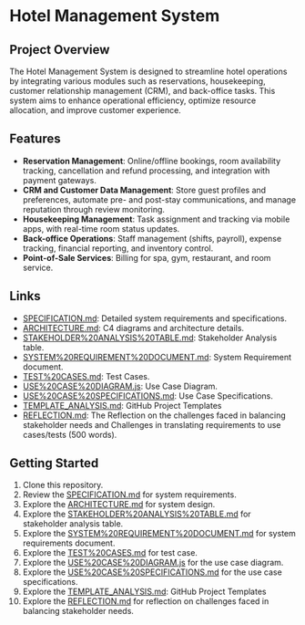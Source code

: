 # Hotel Management System

## Project Overview
The Hotel Management System is designed to streamline hotel operations by integrating various modules such as reservations, housekeeping, customer relationship management (CRM), and back-office tasks. This system aims to enhance operational efficiency, optimize resource allocation, and improve customer experience.

## Features
- **Reservation Management**: Online/offline bookings, room availability tracking, cancellation and refund processing, and integration with payment gateways.
- **CRM and Customer Data Management**: Store guest profiles and preferences, automate pre- and post-stay communications, and manage reputation through review monitoring.
- **Housekeeping Management**: Task assignment and tracking via mobile apps, with real-time room status updates.
- **Back-office Operations**: Staff management (shifts, payroll), expense tracking, financial reporting, and inventory control.
- **Point-of-Sale Services**: Billing for spa, gym, restaurant, and room service.

## Links
- [SPECIFICATION.md](SPECIFICATION.md): Detailed system requirements and specifications.
- [ARCHITECTURE.md](ARCHITECTURE.md): C4 diagrams and architecture details.
- [STAKEHOLDER%20ANALYSIS%20TABLE.md](STAKEHOLDER%20ANALYSIS%20TABLE.md): Stakeholder Analysis table.
- [SYSTEM%20REQUIREMENT%20DOCUMENT.md](SYSTEM%20REQUIREMENT%20DOCUMENT.md): System Requirement document.
- [TEST%20CASES.md](TEST%20CASES.md): Test Cases.
- [USE%20CASE%20DIAGRAM.js](USE%20CASE%20DIAGRAM.js): Use Case Diagram.
- [USE%20CASE%20SPECIFICATIONS.md](USE%20CASE%20SPECIFICATIONS.md): Use Case Specifications.
- [TEMPLATE_ANALYSIS.md](TEMPLATE_ANALYSIS.md): GitHub Project Templates 
- [REFLECTION.md](REFLECTION.md): The Reflection on the challenges faced in balancing stakeholder needs and Challenges in translating requirements to use cases/tests (500 words).

## Getting Started
1. Clone this repository.
2. Review the [SPECIFICATION.md](SPECIFICATION.md) for system requirements.
3. Explore the [ARCHITECTURE.md](ARCHITECTURE.md) for system design.
4. Explore the [STAKEHOLDER%20ANALYSIS%20TABLE.md](STAKEHOLDER%20ANALYSIS%20TABLE.m) for stakeholder analysis table.
5. Explore the [SYSTEM%20REQUIREMENT%20DOCUMENT.md](SYSTEM%20REQUIREMENT%20DOCUMENT.md) for system requirements document.
6. Explore the [TEST%20CASES.md](TEST%20CASES.md) for test case.
7. Explore the [USE%20CASE%20DIAGRAM.js](USE%20CASE%20DIAGRAM.js) for the use case diagram.
8. Explore the [USE%20CASE%20SPECIFICATIONS.md](USE%20CASE%20SPECIFICATIONS.md) for the use case specifications.
9. Explore the [TEMPLATE_ANALYSIS.md](TEMPLATE_ANALYSIS.md): GitHub Project Templates
10. Explore the [REFLECTION.md](REFLECTION.md) for reflection on challenges faced in balancing stakeholder needs.
